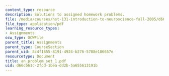 ```yaml
---
content_type: resource
description: Solutions to assigned homework problems.
file: /media/courses/hst-131-introduction-to-neuroscience-fall-2005/d66cb61c2fcd1beadd2b5a655613191b_an_problem_set_1.pdf
file_type: application/pdf
learning_resource_types:
- Assignments
ocw_type: OCWFile
parent_title: Assignments
parent_type: CourseSection
parent_uid: 8c4f1855-8191-4924-b276-5788e186657e
resourcetype: Document
title: an_problem_set_1.pdf
uid: d66cb61c-2fcd-1bea-dd2b-5a655613191b
---
```

